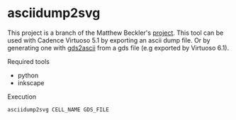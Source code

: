 # asciidump2svg

This project is a branch of the Matthew Beckler's [project](http://www.mbeckler.org/cadence_plot/). This tool can be used with Cadence Virtuoso 5.1 by exporting an ascii dump file. Or by generating one with [gds2ascii](https://github.com/leoheck/gds2ascii) from a gds file (e.g exported by Virtuoso 6.1).

Required tools
- python
- inkscape

Execution
```bash
asciidump2svg CELL_NAME GDS_FILE
```
